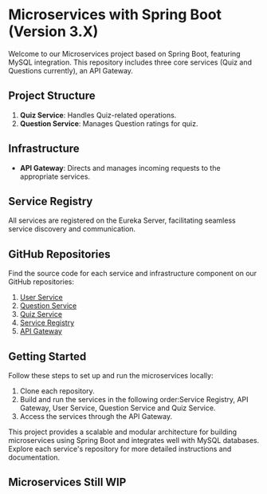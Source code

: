 # Microservices with Spring Boot (Version 3.X)

Welcome to our Microservices project based on Spring Boot, featuring MySQL integration. This repository includes three core services (Quiz and Questions currently), an API Gateway.

## Project Structure

1. **Quiz Service**: Handles Quiz-related operations.
2. **Question Service**: Manages Question ratings for quiz.

## Infrastructure

- **API Gateway**: Directs and manages incoming requests to the appropriate services.

## Service Registry

All services are registered on the Eureka Server, facilitating seamless service discovery and communication.

## GitHub Repositories

Find the source code for each service and infrastructure component on our GitHub repositories:
1. [User Service](https://github.com/Prasad-RP/Microservices-Quiz/tree/master/user-services)
2. [Question Service](https://github.com/Prasad-RP/Microservices-Quiz/tree/master/Question-Service)
3. [Quiz Service](https://github.com/Prasad-RP/Microservices-Quiz/tree/master/Quiz-Service)
4. [Service Registry](https://github.com/Prasad-RP/Microservices-Quiz/tree/master/service_registry)
5. [API Gateway](https://github.com/Prasad-RP/Microservices-Quiz/tree/master/Api-Gateway)


## Getting Started

Follow these steps to set up and run the microservices locally:

1. Clone each repository.
2. Build and run the services in the following order:Service Registry, API Gateway, User Service, Question Service and Quiz Service.
3. Access the services through the API Gateway.

This project provides a scalable and modular architecture for building microservices using Spring Boot and integrates well with MySQL databases. Explore each service's repository for more detailed instructions and documentation.

## Microservices Still WIP
